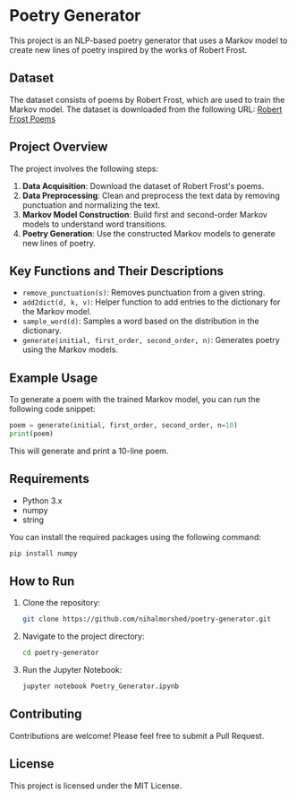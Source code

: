 
# Poetry Generator

This project is an NLP-based poetry generator that uses a Markov model to create new lines of poetry inspired by the works of Robert Frost.

## Dataset

The dataset consists of poems by Robert Frost, which are used to train the Markov model. The dataset is downloaded from the following URL:
[Robert Frost Poems](https://raw.githubusercontent.com/lazyprogrammer/machine_learning_examples/master/hmm_class/robert_frost.txt)

## Project Overview

The project involves the following steps:

1. **Data Acquisition**: Download the dataset of Robert Frost's poems.
2. **Data Preprocessing**: Clean and preprocess the text data by removing punctuation and normalizing the text.
3. **Markov Model Construction**: Build first and second-order Markov models to understand word transitions.
4. **Poetry Generation**: Use the constructed Markov models to generate new lines of poetry.

## Key Functions and Their Descriptions

- `remove_punctuation(s)`: Removes punctuation from a given string.
- `add2dict(d, k, v)`: Helper function to add entries to the dictionary for the Markov model.
- `sample_word(d)`: Samples a word based on the distribution in the dictionary.
- `generate(initial, first_order, second_order, n)`: Generates poetry using the Markov models.

## Example Usage

To generate a poem with the trained Markov model, you can run the following code snippet:

```python
poem = generate(initial, first_order, second_order, n=10)
print(poem)
```

This will generate and print a 10-line poem.

## Requirements

- Python 3.x
- numpy
- string

You can install the required packages using the following command:

```bash
pip install numpy
```

## How to Run

1. Clone the repository:
   ```bash
   git clone https://github.com/nihalmorshed/poetry-generator.git
   ```
2. Navigate to the project directory:
   ```bash
   cd poetry-generator
   ```
3. Run the Jupyter Notebook:
   ```bash
   jupyter notebook Poetry_Generator.ipynb
   ```

## Contributing

Contributions are welcome! Please feel free to submit a Pull Request.

## License

This project is licensed under the MIT License.
